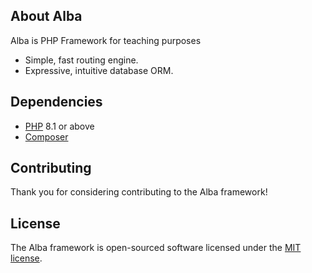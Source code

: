 ## About Alba

Alba is PHP Framework for teaching purposes
- Simple, fast routing engine.
- Expressive, intuitive database ORM.

## Dependencies
- [PHP](https://www.php.net/) 8.1 or above
- [Composer](https://getcomposer.org/)

## Contributing

Thank you for considering contributing to the Alba framework!

## License

The Alba framework is open-sourced software licensed under the [MIT license](https://opensource.org/licenses/MIT).